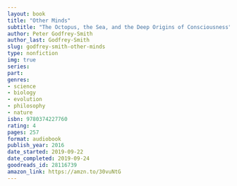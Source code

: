 ```yaml
---
layout: book
title: "Other Minds"
subtitle: "The Octopus, the Sea, and the Deep Origins of Consciousness"
author: Peter Godfrey-Smith
author_last: Godfrey-Smith
slug: godfrey-smith-other-minds
type: nonfiction
img: true
series: 
part: 
genres:
- science
- biology
- evolution
- philosophy
- nature
isbn: 9780374227760
rating: 4
pages: 257
format: audiobook
publish_year: 2016
date_started: 2019-09-22
date_completed: 2019-09-24
goodreads_id: 28116739
amazon_link: https://amzn.to/30vuNtG
---
```

